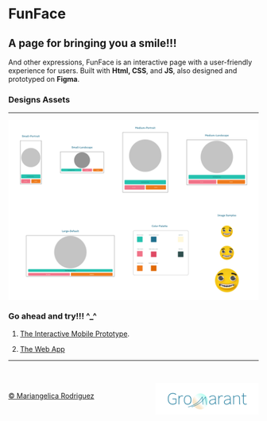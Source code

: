 # FunFace
## A page for bringing you a smile!!!
And other expressions, FunFace is an interactive page with a user-friendly experience for users. Built with **Html, CSS**, and **JS**, also designed and prototyped on **Figma**.
<br>
### Designs Assets
***

<img align="center" src="/images/readme-images/Desing-assets-C.jpg">
<br>

### Go ahead and try!!!   ^_^ 

1. [The Interactive Mobile Prototype](https://www.figma.com/proto/fV01fBdBQbbT5fScqf7ro1/FunFace?page-id=15%3A772&node-id=15%3A1603&viewport=1405%2C576%2C0.12&scaling=scale-down&starting-point-node-id=15%3A1603). 

2. [The Web App](https://gromarant.github.io/FunFace/)

***
<br>

[<img align="right" width="208" height="64" src="/images/readme-images/logo-big-medium-Gromarant-2023.png">](https://www.gromarant.com/)
<br>
[&copy; Mariangelica Rodriguez](https://www.linkedin.com/in/mariangelica-rodr%C3%ADguez-p%C3%A9rez/)